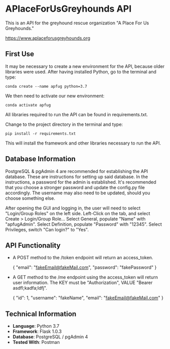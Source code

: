 # APlaceForUsGreyhounds API

 This is an API for the greyhound rescue organization "A Place For Us Greyhounds."

 https://www.aplaceforusgreyhounds.org

## First Use
It may be necessary to create a new environment for the API, because older libraries were used.
After having installed Python, go to the terminal and type:
    
    conda create --name apfug python=3.7

We then need to activate our new environment:

    conda activate apfug

All libraries required to run the API can be found in requirements.txt.

Change to the project directory in the terminal and type:

    pip install -r requirements.txt

This will install the framework and other libraries necessary to run the API.

## Database Information
PostgreSQL & pgAdmin 4 are recommended for establishing the API database. These are instructions for setting up said database. In the instructions, a password for the admin is established. It's recommended that you choose a stronger password and update the config.py file accordingly. The username may also need to be updated, should you choose something else.

After opening the GUI and logging in, the user will need to select "Login/Group Roles" on the left side.
Left-Click on the tab, and select Create > Login/Group Role...
Select General, populate "Name" with "apfugAdmin".
Select Definition, populate "Password" with "12345".
Select Privileges, switch "Can login?" to "Yes".

## API Functionality

* A POST method to the /token endpoint will return an access_token.

    {
        "email": "fakeEmail@fakeMail.com",
        "password": "fakePassword"
    }
    

* A GET method to the /me endpoint using the access_token will return user information. The KEY must be "Authorization", VALUE "Bearer asdfl;kadfa;ldfj".

    {
        "id": 1,
        "username": "fakeName",
        "email": "fakeEmail@fakeMail.com"
    }

## Technical Information
* **Language**: Python 3.7
* **Framework**: Flask 1.0.3
* **Database**: PostgreSQL / pgAdmin 4
* **Tested With**: Postman
